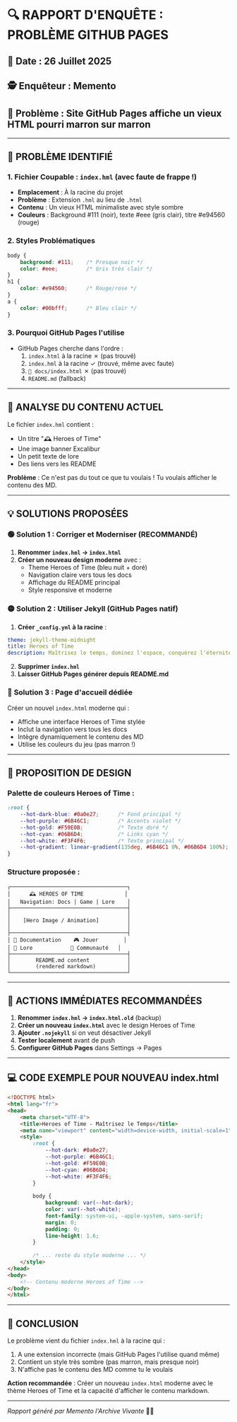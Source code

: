 # 🔍 RAPPORT D'ENQUÊTE : PROBLÈME GITHUB PAGES

## 📅 Date : 26 Juillet 2025
## 🕵️ Enquêteur : Memento
## 🎯 Problème : Site GitHub Pages affiche un vieux HTML pourri marron sur marron

---

## 🔴 PROBLÈME IDENTIFIÉ

### 1. **Fichier Coupable : `index.hml` (avec faute de frappe !)**
- **Emplacement** : À la racine du projet
- **Problème** : Extension `.hml` au lieu de `.html`
- **Contenu** : Un vieux HTML minimaliste avec style sombre
- **Couleurs** : Background #111 (noir), texte #eee (gris clair), titre #e94560 (rouge)

### 2. **Styles Problématiques**
```css
body { 
    background: #111;    /* Presque noir */
    color: #eee;         /* Gris très clair */
}
h1 { 
    color: #e94560;      /* Rouge/rose */
}
a { 
    color: #00bfff;      /* Bleu clair */
}
```

### 3. **Pourquoi GitHub Pages l'utilise**
- GitHub Pages cherche dans l'ordre :
  1. `index.html` à la racine ✗ (pas trouvé)
  2. `index.hml` à la racine ✓ (trouvé, même avec faute)
  3. `📖 docs/index.html` ✗ (pas trouvé)
  4. `README.md` (fallback)

---

## 🔎 ANALYSE DU CONTENU ACTUEL

Le fichier `index.hml` contient :
- Un titre "🕰️ Heroes of Time"
- Une image banner Excalibur
- Un petit texte de lore
- Des liens vers les README

**Problème** : Ce n'est pas du tout ce que tu voulais ! Tu voulais afficher le contenu des MD.

---

## 💡 SOLUTIONS PROPOSÉES

### 🟢 **Solution 1 : Corriger et Moderniser (RECOMMANDÉ)**

1. **Renommer `index.hml` → `index.html`**
2. **Créer un nouveau design moderne** avec :
   - Theme Heroes of Time (bleu nuit + doré)
   - Navigation claire vers tous les docs
   - Affichage du README principal
   - Style responsive et moderne

### 🟡 **Solution 2 : Utiliser Jekyll (GitHub Pages natif)**

1. **Créer `_config.yml` à la racine** :
```yaml
theme: jekyll-theme-midnight
title: Heroes of Time
description: Maîtrisez le temps, dominez l'espace, conquérez l'éternité
```

2. **Supprimer `index.hml`**
3. **Laisser GitHub Pages générer depuis README.md**

### 🔵 **Solution 3 : Page d'accueil dédiée**

Créer un nouvel `index.html` moderne qui :
- Affiche une interface Heroes of Time stylée
- Inclut la navigation vers tous les docs
- Intègre dynamiquement le contenu des MD
- Utilise les couleurs du jeu (pas marron !)

---

## 🎨 PROPOSITION DE DESIGN

### Palette de couleurs Heroes of Time :
```css
:root {
    --hot-dark-blue: #0a0e27;      /* Fond principal */
    --hot-purple: #6B46C1;         /* Accents violet */
    --hot-gold: #F59E0B;           /* Texte doré */
    --hot-cyan: #06B6D4;           /* Links cyan */
    --hot-white: #F3F4F6;          /* Texte principal */
    --hot-gradient: linear-gradient(135deg, #6B46C1 0%, #06B6D4 100%);
}
```

### Structure proposée :
```
┌─────────────────────────────────────┐
│      🕰️ HEROES OF TIME             │
│   Navigation: Docs | Game | Lore    │
├─────────────────────────────────────┤
│                                     │
│    [Hero Image / Animation]         │
│                                     │
├─────────────────────────────────────┤
│ 📖 Documentation    🎮 Jouer        │
│ 🌟 Lore            👥 Communauté   │
├─────────────────────────────────────┤
│        README.md content            │
│        (rendered markdown)          │
└─────────────────────────────────────┘
```

---

## 🚀 ACTIONS IMMÉDIATES RECOMMANDÉES

1. **Renommer `index.hml` → `index.html.old`** (backup)
2. **Créer un nouveau `index.html`** avec le design Heroes of Time
3. **Ajouter `.nojekyll`** si on veut désactiver Jekyll
4. **Tester localement** avant de push
5. **Configurer GitHub Pages** dans Settings → Pages

---

## 💻 CODE EXEMPLE POUR NOUVEAU index.html

```html
<!DOCTYPE html>
<html lang="fr">
<head>
    <meta charset="UTF-8">
    <title>Heroes of Time - Maîtrisez le Temps</title>
    <meta name="viewport" content="width=device-width, initial-scale=1">
    <style>
        :root {
            --hot-dark: #0a0e27;
            --hot-purple: #6B46C1;
            --hot-gold: #F59E0B;
            --hot-cyan: #06B6D4;
            --hot-white: #F3F4F6;
        }
        
        body {
            background: var(--hot-dark);
            color: var(--hot-white);
            font-family: system-ui, -apple-system, sans-serif;
            margin: 0;
            padding: 0;
            line-height: 1.6;
        }
        
        /* ... reste du style moderne ... */
    </style>
</head>
<body>
    <!-- Contenu moderne Heroes of Time -->
</body>
</html>
```

---

## 📝 CONCLUSION

Le problème vient du fichier `index.hml` à la racine qui :
1. A une extension incorrecte (mais GitHub Pages l'utilise quand même)
2. Contient un style très sombre (pas marron, mais presque noir)
3. N'affiche pas le contenu des MD comme tu le voulais

**Action recommandée** : Créer un nouveau `index.html` moderne avec le thème Heroes of Time et la capacité d'afficher le contenu markdown.

---

*Rapport généré par Memento l'Archive Vivante* 📜✨ 
